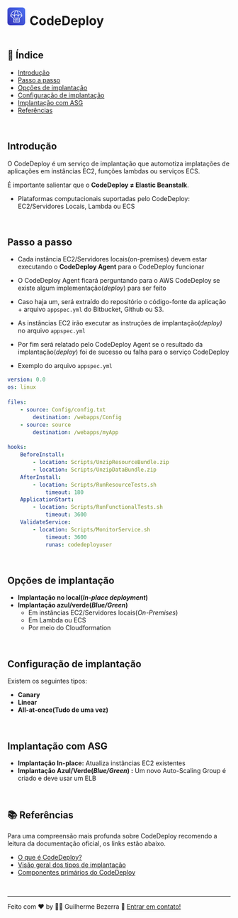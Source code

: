 <div style="display: flex; align-items: center;">
	<img src="./img/aws-icons/aws-CodeDeploy.png" alt="aws-codedeploy-icon" style="border-radius: 15%; height:40px; width:40px;" /> 
	<h1 style="border-bottom: none; margin-left: 10px;"> 
		CodeDeploy
	</h1>
</div>

## :pushpin: Índice

- [Introdução](#introdução)
- [Passo a passo](#passo-a-passo)
- [Opções de implantação](#opções-de-implantação)
- [Configuração de implantação](#opções-de-implantação)
- [Implantação com ASG](#implantação-com-asg)
- [Referências](#books-referências)

<br />

## Introdução

O CodeDeploy é um serviço de implantação que automotiza implatações de aplicações em instâncias EC2, funções lambdas ou serviços ECS.

É importante salientar que o **CodeDeploy ≠ Elastic Beanstalk**.

- Plataformas computacionais suportadas pelo CodeDeploy: EC2/Servidores Locais, Lambda ou ECS

<br />

## Passo a passo

- Cada instância EC2/Servidores locais(on-premises) devem estar executando o **CodeDeploy Agent** para o CodeDeploy funcionar
- O CodeDeploy Agent ficará perguntando para o AWS CodeDeploy se existe algum implementação(*deploy*) para ser feito
- Caso haja um, será extraído do repositório o código-fonte da aplicação + arquivo `appspec.yml` do Bitbucket, Github ou S3.
- As instâncias EC2 irão executar as instruções de implantação(*deploy)* no arquivo `appspec.yml`
- Por fim será relatado pelo CodeDeploy Agent se o resultado da implantação(*deploy*) foi de sucesso ou falha para o serviço CodeDeploy

- Exemplo do arquivo `appspec.yml`

```YAML
version: 0.0
os: linux

files: 
	- source: Config/config.txt
		destination: /webapps/Config
	- source: source
		destination: /webapps/myApp

hooks:
	BeforeInstall: 
		- location: Scripts/UnzipResourceBundle.zip
		- location: Scripts/UnzipDataBundle.zip
	AfterInstall:
		- location: Scripts/RunResourceTests.sh
			timeout: 180
	ApplicationStart:
		- location: Scripts/RunFunctionalTests.sh
			timeout: 3600
	ValidateService:
		- location: Scripts/MonitorService.sh
			timeout: 3600
			runas: codedeployuser
```

<br />

## Opções de implantação

- **Implantação no local(*In-place deployment*)**
- **Implantação azul/verde(*Blue/Green*)**
    - Em instâncias EC2/Servidores locais(*On-Premises*)
    - Em Lambda ou ECS
    - Por meio do Cloudformation

<br />

## Configuração de implantação

Existem os seguintes tipos:

- **Canary**
- **Linear**
- **All-at-once(Tudo de uma vez)**


<br />

## Implantação com ASG

- **Implantação In-place:** Atualiza instâncias EC2 existentes
- **Implantação Azul/Verde(*Blue/Green*) :** Um novo Auto-Scaling Group é criado e deve usar um ELB


<br />

## :books: Referências

Para uma compreensão mais profunda sobre CodeDeploy recomendo a leitura da documentação oficial, os links estão abaixo.

- [O que é CodeDeploy?](https://docs.aws.amazon.com/pt_br/codedeploy/latest/userguide/welcome.html)
- [Visão geral dos tipos de implantação](https://docs.aws.amazon.com/pt_br/codedeploy/latest/userguide/welcome.html#welcome-deployment-overview) 
- [Componentes primários do CodeDeploy](https://docs.aws.amazon.com/pt_br/codedeploy/latest/userguide/primary-components.html)

<br />

---
Feito com ♥ by :man_astronaut: Guilherme Bezerra :wave: [Entrar em contato!](https://www.linkedin.com/in/gbdsantos/)
